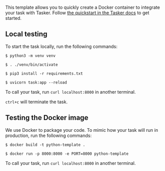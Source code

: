 This template allows you to quickly create a Docker container to integrate your task with Tasker. Follow [the quickstart in the Tasker docs](https://docs.tasker.sh/quickstart/) to get started.

## Local testing

To start the task locally, run the following commands:

```
$ python3 -m venv venv

$ . ./venv/bin/activate

$ pip3 install -r requirements.txt

$ uvicorn task:app --reload
```

To call your task, run `curl localhost:8000` in another terminal.

`ctrl+c` will terminate the task.

## Testing the Docker image

We use Docker to package your code. To mimic how your task will run in production, run the following commands:

```
$ docker build -t python-template .

$ docker run -p 8000:8000 -e PORT=8000 python-template
```

To call your task, run `curl localhost:8000` in another terminal.
